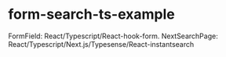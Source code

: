 # form-search-ts-example
FormField: React/Typescript/React-hook-form. NextSearchPage: React/Typescript/Next.js/Typesense/React-instantsearch
